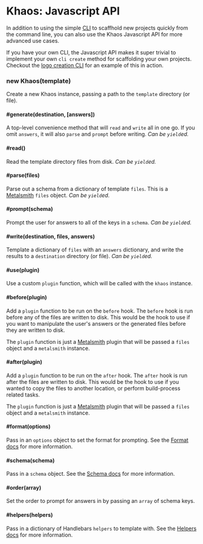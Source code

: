
# Khaos: Javascript API

In addition to using the simple [CLI](/docs/cli.md) to scaffhold new projects quickly from the command line, you can also use the Khaos Javascript API for more advanced use cases.

If you have your own CLI, the Javascript API makes it super trivial to implement your own `cli create` method for scaffolding your own projects. Checkout the [logo creation CLI](/logo/cli/tree/master/bin/logo-create) for an example of this in action.

### new Khaos(template)

Create a new Khaos instance, passing a path to the `template` directory (or file).

#### #generate(destination, [answers])

A top-level convenience method that will `read` and `write` all in one go. If you omit `answers`, it will also `parse` and `prompt` before writing. _Can be `yield`ed._

#### #read()

Read the template directory files from disk. _Can be `yield`ed._

#### #parse(files)

Parse out a schema from a dictionary of template `files`. This is a [Metalsmith](http://metalsmith.io) `files` object. _Can be `yield`ed._

#### #prompt(schema)

Prompt the user for answers to all of the keys in a `schema`. _Can be `yield`ed._

#### #write(destination, files, answers)

Template a dictionary of `files` with an `answers` dictionary, and write the results to a `destination` directory (or file). _Can be `yield`ed._

#### #use(plugin)
  
Use a custom `plugin` function, which will be called with the `khaos` instance.

#### #before(plugin)

Add a `plugin` function to be run on the `before` hook. The `before` hook is run before any of the files are written to disk. This would be the hook to use if you want to manipulate the user's answers or the generated files before they are written to disk.

The `plugin` function is just a [Metalsmith](https://metalsmith.io) plugin that will be passed a `files` object and a `metalsmith` instance.

#### #after(plugin)

Add a `plugin` function to be run on the `after` hook. The `after` hook is run after the files are written to disk. This would be the hook to use if you wanted to copy the files to another location, or perform build-process related tasks.

The `plugin` function is just a [Metalsmith](https://metalsmith.io) plugin that will be passed a `files` object and a `metalsmith` instance.

#### #format(options)

Pass in an `options` object to set the format for prompting. See the [Format docs](/docs/config#format.md) for more information.

#### #schema(schema)

Pass in a `schema` object. See the [Schema docs](/docs/config#schema.md) for more information.

#### #order(array)

Set the order to prompt for answers in by passing an `array` of schema keys.

#### #helpers(helpers)

Pass in a dictionary of Handlebars `helpers` to template with. See the [Helpers docs](/docs/config#helpers.md) for more information.
